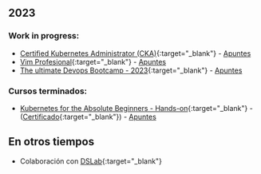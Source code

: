## 2023

### Work in progress:
  - [Certified Kubernetes Administrator (CKA)](https://www.udemy.com/course/certified-kubernetes-administrator-with-practice-tests/){:target="_blank"} - [Apuntes](/blog/cursos/certified-kubernetes-administration)
  - [Vim Profesional](https://www.udemy.com/course/vim-profesional/){:target="_blank"} - [Apuntes](/blog/cursos/kubernetes-for-beginners)
  - [The ultimate Devops Bootcamp - 2023](https://www.udemy.com/course/the-complete-devops-bootcamp/){:target="_blank"} - [Apuntes](/blog/cursos/the-complete-devops-bootcamp)


### Cursos terminados:
  - [Kubernetes for the Absolute Beginners - Hands-on](https://www.udemy.com/course/learn-kubernetes/){:target="_blank"} - ([Certificado](https://www.udemy.com/certificate/UC-c4ba086e-bc55-4dee-9416-b6e3e0431f52/){:target="_blank"}) - [Apuntes](/blog/cursos/kubernetes-for-beginners)

## En otros tiempos

- Colaboración con [DSLab](https://dslab.es/author/krus/){:target="_blank"}